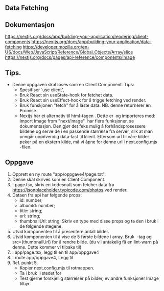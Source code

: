## Data Fetching

## Dokumentasjon
https://nextjs.org/docs/app/building-your-application/rendering/client-components
https://nextjs.org/docs/app/building-your-application/data-fetching
https://developer.mozilla.org/en-US/docs/Web/JavaScript/Reference/Global_Objects/Array/slice
https://nextjs.org/docs/pages/api-reference/components/image

## Tips.
* Denne oppgaven skal løses som en Client Component. Tips:
  - Spesifiser 'use client', 
  - Bruk React sin useState-hook for fetchet data. 
  - Bruk React sin useEffect-hook for å trigge fetching ved render. 
  - Bruk funskjonen "fetch" for å laste data. NB. denne returnerer en Promise. 
  - Nextjs har et alternativ til html-tagen <img>. Dette er <Image> og importeres med: import Image from "next/image"
    <Image> har flere funksjoner, se dokumentasjon. Den gjør det feks mulig å forhåndsprosessere bildene og serve de
    i en passende størrelse fra server, slik at man unngår unødvendig data-last til klient. Ettersom url til våre bilder 
    peker på en ekstern kilde, må vi åpne for denne url i next.config.mjs -filen. 

## Oppgave 
1. Opprett en ny route "app/oppgave4/page.txt".
2. Denne skal skrives som en Client Component.
2. I page.tsx, skriv en kodesnutt som fetcher data fra https://jsonplaceholder.typicode.com/photos ved render.
3. Dataen fra api har følgende props:
     - id: number;
     - albumId: number;
     - title: string;
     - url: string;
     - thumbnailUrl: string;
  Skriv en type med disse props og ta den i bruk i de følgende stegene. 
4. Utvid komponenten til å presentere antall bilder. 
5. Utvid komponenten til å vise de 5 første bildene i array. Bruk <img /> -tag og src={thumbnailUrl} for å rendre bilde.
   (du vil antakelig få en lint-warn på denne. Dette kommer vi tilbake til)
6. I app/page.tsx, legg til en <Link> til app/oppgave4
7. I route app/oppgave4, Legg til <BackButton>
8. Ref. punkt 5. 
   - Kopier next.config.mjs til rotmappen. 
   - Ta i bruk <Image> i stedet for <img>
   - Test gjerne forskjellig størrelser på bilder, ev andre funksjoner Image tilbyr.  


